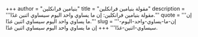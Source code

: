 +++
author = "بنيامين فرانكلين"
title = "مقولة بنيامين فرانكلين"
description = '''مقولة بنيامين فرانكلين: إن ما يساوي واحد اليوم سيساوي اثنين غدًا.'''
quote = '''إن ما يساوي واحد اليوم سيساوي اثنين غدًا.'''
slug = '''إن-ما-يساوي-واحد-اليوم-سيساوي-اثنين-غدًا'''
+++
إن ما يساوي واحد اليوم سيساوي اثنين غدًا.
